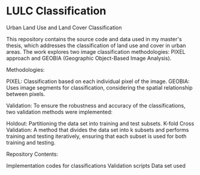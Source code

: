 # LULC Classification


Urban Land Use and Land Cover Classification

This repository contains the source code and data used in my master's thesis, which addresses the classification of land use and cover in urban areas. 
The work explores two image classification methodologies: PIXEL approach and GEOBIA (Geographic Object-Based Image Analysis).


Methodologies:

PIXEL: Classification based on each individual pixel of the image.
GEOBIA: Uses image segments for classification, considering the spatial relationship between pixels.


Validation:
To ensure the robustness and accuracy of the classifications, two validation methods were implemented:

Holdout: Partitioning the data set into training and test subsets.
K-fold Cross Validation: A method that divides the data set into k subsets and performs training and testing iteratively, ensuring that each subset is used for both training and testing.


Repository Contents:

Implementation codes for classifications
Validation scripts
Data set used
